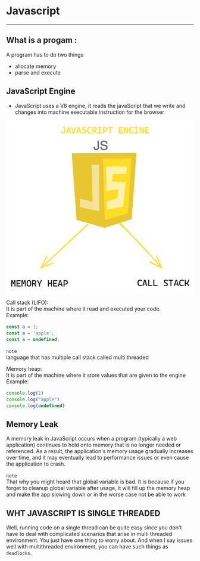 # Javascript

---

## What is a progam :

A program has to do two things

- allocate memory
- parse and execute

## JavaScript Engine

- JavaScript uses a V8 engine, it reads the javaScript that we write and changes into machine executable instruction for the browser

![View Design](assets/JsEngine.png)

Call stack (LIFO): <br>
It is part of the machine where it read and executed your code.
<br>
Example:
```javascript
const a = 1;
const a = 'apple';
const a = undefined;
```
`note`<br>
language that has multiple call stack called multi threaded


Memory heap: <br>
It is part of the machine where it store values that are given to the engine
<br>
Example:
```javascript
console.log(1)
console.log("apple")
console.log(undefined)

```

## Memory Leak
A memory leak in JavaScript occurs when a program (typically a web application) continues to hold onto memory that is no longer needed or referenced. As a result, the application's memory usage gradually increases over time, and it may eventually lead to performance issues or even cause the application to crash.

`note`<br>
That why you might heard that global variable is bad. It is because if you forget to cleanup global variable after usage, it will fill up the memory heap and make the app slowing down or in the worse case not be able to work

## WHT JAVASCRIPT IS SINGLE THREADED
Well, running code on a single thread can be quite easy since you don't have to deal with complicated
scenarios that arise in multi threaded environment.
You just have one thing to worry about.
And when I say issues well with multithreaded environment, you can have such things as `deadlocks`.
